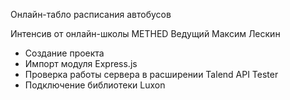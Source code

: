 Онлайн-табло расписания автобусов 

Интенсив от онлайн-школы METHED
Ведущий Максим Лескин

- Создание проекта 
- Импорт модуля Express.js
- Проверка работы сервера в расширении Talend API Tester
- Подключение библиотеки Luxon